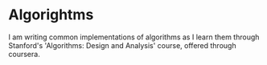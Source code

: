 # Algorightms

I am writing common implementations of algorithms as I learn them through
Stanford's 'Algorithms: Design and Analysis' course, offered through coursera.
